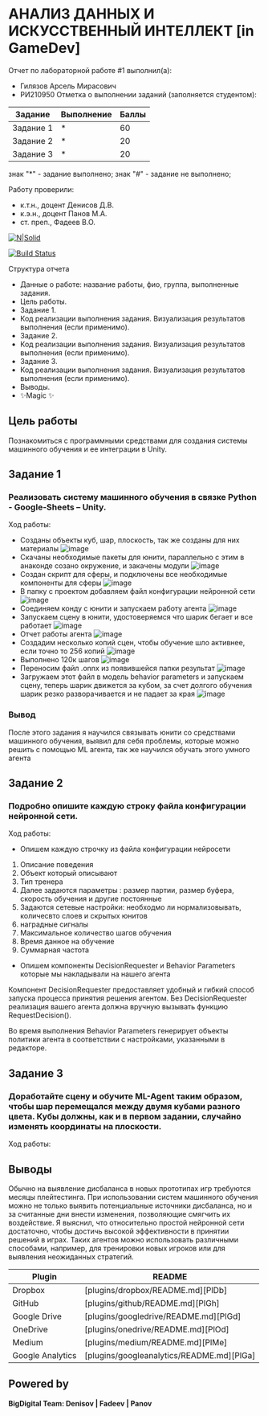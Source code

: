 # АНАЛИЗ ДАННЫХ И ИСКУССТВЕННЫЙ ИНТЕЛЛЕКТ [in GameDev]
Отчет по лабораторной работе #1 выполнил(а):
- Гилязов Арсель Мирасович
- РИ210950
Отметка о выполнении заданий (заполняется студентом):

| Задание | Выполнение | Баллы |
| ------ | ------ | ------ |
| Задание 1 | * | 60 |
| Задание 2 | * | 20 |
| Задание 3 | * | 20 |

знак "*" - задание выполнено; знак "#" - задание не выполнено;

Работу проверили:
- к.т.н., доцент Денисов Д.В.
- к.э.н., доцент Панов М.А.
- ст. преп., Фадеев В.О.

[![N|Solid](https://cldup.com/dTxpPi9lDf.thumb.png)](https://nodesource.com/products/nsolid)

[![Build Status](https://travis-ci.org/joemccann/dillinger.svg?branch=master)](https://travis-ci.org/joemccann/dillinger)

Структура отчета

- Данные о работе: название работы, фио, группа, выполненные задания.
- Цель работы.
- Задание 1.
- Код реализации выполнения задания. Визуализация результатов выполнения (если применимо).
- Задание 2.
- Код реализации выполнения задания. Визуализация результатов выполнения (если применимо).
- Задание 3.
- Код реализации выполнения задания. Визуализация результатов выполнения (если применимо).
- Выводы.
- ✨Magic ✨

## Цель работы
Познакомиться с программными средствами для создания системы машинного обучения и ее интеграции в Unity.

## Задание 1
### Реализовать систему машинного обучения в связке Python - Google-Sheets – Unity. 
Ход работы:
- Созданы объекты куб, шар, плоскость, так же созданы для них материалы
![image](https://user-images.githubusercontent.com/103649799/198530109-8a4c2c73-ad39-404b-9419-157fa68beae3.png)
- Скачаны необходимые пакеты для юнити, параллельно с этим в анаконде созано окружение, и закачены модули
![image](https://user-images.githubusercontent.com/103649799/198530284-04f17c71-63f3-4e31-8d71-f561ecefa467.png)
- Создан скрипт для сферы, и подключены все необходимые компоненты для сферы
![image](https://user-images.githubusercontent.com/103649799/198530645-9793a885-072c-4f90-bd71-ef1dfb85d7cb.png)
- В папку с проектом добавляем файл конфигурации нейронной сети
![image](https://user-images.githubusercontent.com/103649799/198531111-59104f5c-24c5-4ee3-8c22-9530d205f0d3.png)
- Соединяем конду с юнити и запускаем работу агента
![image](https://user-images.githubusercontent.com/103649799/198531600-6fe84dad-3021-42dd-b44e-6613555ec289.png)
- Запускаем сцену в юнити, удостоверяемся что шарик бегает и все работает
![image](https://user-images.githubusercontent.com/103649799/198531664-e0f0717f-9d6f-4e30-917c-a5dda39f6d43.png)
- Отчет работы агента
![image](https://user-images.githubusercontent.com/103649799/198531743-cf953baa-07e3-418e-83c3-3548e9eea918.png)
- Создадим несколько копий сцен, чтобы обучение шло активнее, если точно то 256 копий
![image](https://user-images.githubusercontent.com/103649799/198533026-5891fc86-c312-49e1-8325-ed0d0bcabd0b.png)
- Выполнено 120к шагов
![image](https://user-images.githubusercontent.com/103649799/198537446-d2fb52df-2d71-466f-940b-a109d8c88c71.png)
- Переносим файл .onnx из появившейся папки результат
![image](https://user-images.githubusercontent.com/103649799/198537809-2a344f23-dc3c-4a49-a694-49adcdb7561b.png)
- Загружаем этот файл в модель behavior parameters и запускаем сцену, теперь шарик движется за кубом, за счет долгого обучения шарик резко разворачивается и не падает за края
![image](https://user-images.githubusercontent.com/103649799/198539064-6d71e345-3413-4ff8-b192-f23c28e52cf8.png)

### Вывод
После этого задания я научился связывать юнити со средствами машинного обучения, выявил для себя проблемы, которые можно решить с помощью ML агента, так же научился обучать этого умного агента

## Задание 2
### Подробно опишите каждую строку файла конфигурации нейронной сети.
Ход работы:
- Опишем каждую строчку из файла конфигурации нейросети

1. Описание поведения
2. Объект который описывают
3. Тип тренера
4. Далее задаются параметры : размер партии, размер буфера, скорость обучения и другие постоянные
5. Задаются сетевые настройки: необходмо ли нормализовывать, количесвто слоев и скрытых юнитов
6. наградные сигналы
7. Максимальное количество шагов обучения
8. Время данное на обучение
9. Суммарная частота

- Опишем компоненты DecisionRequester и Behavior Parameters которые мы накладывали на нашего агента

Компонент DecisionRequester предоставляет удобный и гибкий способ запуска процесса принятия решения агентом. Без DecisionRequester реализация вашего агента должна вручную вызывать функцию RequestDecision().

Во время выполнения Behavior Parameters генерирует объекты политики агента в соответствии с настройками, указанными в редакторе.

## Задание 3
### Доработайте сцену и обучите ML-Agent таким образом, чтобы шар перемещался между двумя кубами разного цвета. Кубы должны, как и в первом задании, случайно изменять координаты на плоскости. 
Ход работы:



## Выводы

Обычно на выявление дисбаланса в новых прототипах игр требуются месяцы плейтестинга. При использовании систем машинного обучения можно не только выявить потенциальные источники дисбаланса, но и за считанные дни внести изменения, позволяющие смягчить их воздействие. Я выяснил, что относительно простой нейронной сети достаточно, чтобы достичь высокой эффективности в принятии решений в играх. Таких агентов можно использовать различными способами, например, для тренировки новых игроков или для выявления неожиданных стратегий.


| Plugin | README |
| ------ | ------ |
| Dropbox | [plugins/dropbox/README.md][PlDb] |
| GitHub | [plugins/github/README.md][PlGh] |
| Google Drive | [plugins/googledrive/README.md][PlGd] |
| OneDrive | [plugins/onedrive/README.md][PlOd] |
| Medium | [plugins/medium/README.md][PlMe] |
| Google Analytics | [plugins/googleanalytics/README.md][PlGa] |

## Powered by

**BigDigital Team: Denisov | Fadeev | Panov**
